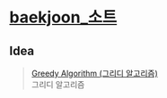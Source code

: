 # [baekjoon_소트](https://www.acmicpc.net/problem/1071)   
## Idea   
>  <a href="/Notes/그리디 알고리즘" target="_blank">Greedy Algorithm (그리디 알고리즘)</a>   
>  그리디 알고리즘   